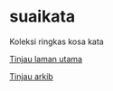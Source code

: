# suaikata
Koleksi ringkas kosa kata

[Tinjau laman utama][1]

[Tinjau arkib][2]

  [1]: docs/index.md
  [2]: arkib/pintu.md
